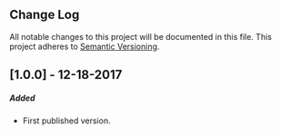 ## Change Log
All notable changes to this project will be documented in this file.
This project adheres to [Semantic Versioning](http://semver.org/).

[1.0.0] - 12-18-2017
---------------------
##### Added
- First published version. 
